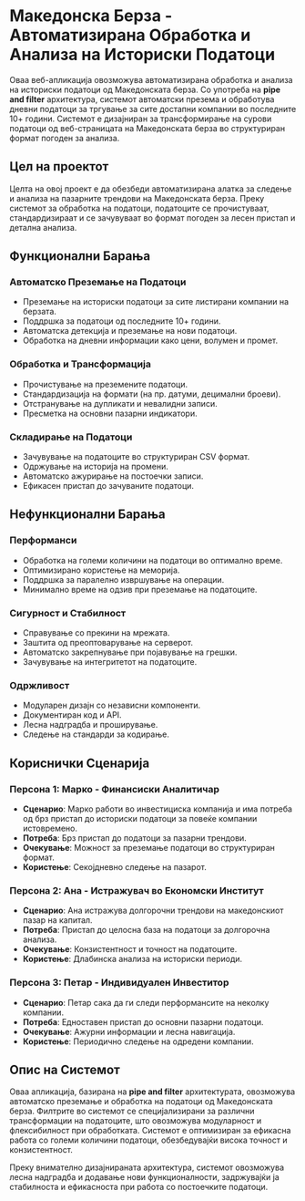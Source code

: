 # Македонска Берза - Автоматизирана Обработка и Анализа на Историски Податоци

Оваа веб-апликација овозможува автоматизирана обработка и анализа на историски податоци од Македонската берза. Со употреба на **pipe and filter** архитектура, системот автоматски презема и обработува дневни податоци за тргување за сите достапни компании во последните 10+ години. Системот е дизајниран за трансформирање на сурови податоци од веб-страницата на Македонската берза во структуриран формат погоден за анализа.

## Цел на проектот

Целта на овој проект е да обезбеди автоматизирана алатка за следење и анализа на пазарните трендови на Македонската берза. Преку системот за обработка на податоци, податоците се прочистуваат, стандардизираат и се зачувуваат во формат погоден за лесен пристап и детална анализа.

## Функционални Барања

### Автоматско Преземање на Податоци
- Преземање на историски податоци за сите листирани компании на берзата.
- Поддршка за податоци од последните 10+ години.
- Автоматска детекција и преземање на нови податоци.
- Обработка на дневни информации како цени, волумен и промет.

### Обработка и Трансформација
- Прочистување на преземените податоци.
- Стандардизација на формати (на пр. датуми, децимални броеви).
- Отстранување на дупликати и невалидни записи.
- Пресметка на основни пазарни индикатори.

### Складирање на Податоци
- Зачувување на податоците во структуриран CSV формат.
- Одржување на историја на промени.
- Автоматско ажурирање на постоечки записи.
- Ефикасен пристап до зачуваните податоци.

## Нефункционални Барања

### Перформанси
- Обработка на големи количини на податоци во оптимално време.
- Оптимизирано користење на меморија.
- Поддршка за паралелно извршување на операции.
- Минимално време на одзив при преземање на податоците.

### Сигурност и Стабилност
- Справување со прекини на мрежата.
- Заштита од преоптоварување на серверот.
- Автоматско закрепнување при појавување на грешки.
- Зачувување на интегритетот на податоците.

### Одржливост
- Модуларен дизајн со независни компоненти.
- Документиран код и API.
- Лесна надградба и проширување.
- Следење на стандарди за кодирање.

## Кориснички Сценарија

### Персона 1: Марко - Финансиски Аналитичар
- **Сценарио**: Марко работи во инвестициска компанија и има потреба од брз пристап до историски податоци за повеќе компании истовремено.
- **Потреба**: Брз пристап до податоци за пазарни трендови.
- **Очекување**: Можност за преземање податоци во структуриран формат.
- **Користење**: Секојдневно следење на пазарот.

### Персона 2: Ана - Истражувач во Економски Институт
- **Сценарио**: Ана истражува долгорочни трендови на македонскиот пазар на капитал.
- **Потреба**: Пристап до целосна база на податоци за долгорочна анализа.
- **Очекување**: Конзистентност и точност на податоците.
- **Користење**: Длабинска анализа на историски периоди.

### Персона 3: Петар - Индивидуален Инвеститор
- **Сценарио**: Петар сака да ги следи перформансите на неколку компании.
- **Потреба**: Едноставен пристап до основни пазарни податоци.
- **Очекување**: Ажурни информации и лесна навигација.
- **Користење**: Периодично следење на одредени компании.

## Опис на Системот

Оваа апликација, базирана на **pipe and filter** архитектурата, овозможува автоматско преземање и обработка на податоци од Македонската берза. Филтрите во системот се специјализирани за различни трансформации на податоците, што овозможува модуларност и флексибилност при обработката. Системот е оптимизиран за ефикасна работа со големи количини податоци, обезбедувајќи висока точност и конзистентност. 

Преку внимателно дизајнираната архитектура, системот овозможува лесна надградба и додавање нови функционалности, задржувајќи ја стабилноста и ефикасноста при работа со постоечките податоци.
